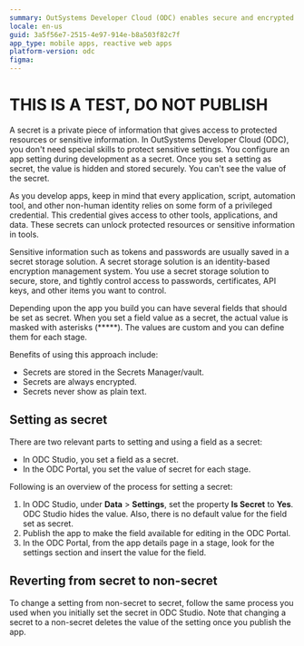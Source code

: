 ```yaml
---
summary: OutSystems Developer Cloud (ODC) enables secure and encrypted storage of sensitive app settings configured as secrets.
locale: en-us
guid: 3a5f56e7-2515-4e97-914e-b8a503f82c7f
app_type: mobile apps, reactive web apps
platform-version: odc
figma:
---
```


# THIS IS A TEST, DO NOT PUBLISH

A secret is a private piece of information that gives access to protected resources or sensitive information. In OutSystems Developer Cloud (ODC), you don't need special skills to protect sensitive settings. You configure an app setting during development as a secret. Once you set a setting as secret, the value is hidden and stored securely. You can't see the value of the secret. 

As you develop apps, keep in mind that every application, script, automation tool, and other non-human identity relies on some form of a privileged credential. This credential gives access to other tools, applications, and data. These secrets can unlock protected resources or sensitive information in tools.

Sensitive information such as tokens and passwords are usually saved in a secret storage solution. A secret storage solution is an identity-based encryption management system. You use a secret storage solution to secure, store, and tightly control access to passwords, certificates, API keys, and other items you want to control.

Depending upon the app you build you can have several fields that should be set as secret. When you set a field value as a secret, the actual value is masked with asterisks (*****). The values are custom and you can define them for each stage.

Benefits of using this approach include:

* Secrets are stored in the Secrets Manager/vault.
* Secrets are always encrypted.
* Secrets never show as plain text.

## Setting as secret

There are two relevant parts to setting and using a field as a secret:

* In ODC Studio, you set a field as a secret.
* In the ODC Portal, you set the value of secret for each stage.

Following is an overview of the process for setting a secret:

1. In ODC Studio, under **Data** > **Settings**, set the property **Is Secret** to **Yes**. ODC Studio hides the value. Also, there is no default value for the field set as secret.
1. Publish the app to make the field available for editing in the ODC Portal.
1. In the ODC Portal, from the app details page in a stage, look for the settings section and insert the value for the field.

## Reverting from secret to non-secret

To change a setting from non-secret to secret, follow the same process you used when you initially set the secret in ODC Studio. Note that changing a secret to a non-secret deletes the value of the setting once you publish the app.
